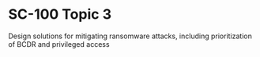 # SC-100 Topic 3

Design solutions for mitigating ransomware attacks, including prioritization of BCDR and privileged access

